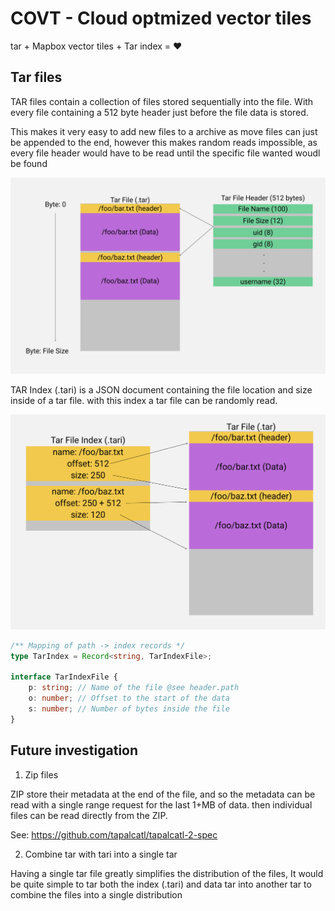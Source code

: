 # COVT - Cloud optmized vector tiles

tar + Mapbox vector tiles + Tar index = :heart:



## Tar files

TAR files contain a collection of files stored sequentially into the file. With every file containing a 512 byte header just before the file data is stored.

This makes it very easy to add new files to a archive as move files can just be appended to the end, however this makes random reads impossible, as every file header would have to be read until the specific file wanted woudl be found 

![TarFileBackground](./TarFileBackground.png)


TAR Index (.tari) is a JSON document containing the file location and size inside of a tar file. with this index a tar file can be randomly read.

![TarFileIndex](./TarFileIndex.png)

```typescript
/** Mapping of path -> index records */
type TarIndex = Record<string, TarIndexFile>;

interface TarIndexFile {
    p: string; // Name of the file @see header.path
    o: number; // Offset to the start of the data
    s: number; // Number of bytes inside the file 
}
```

## Future investigation

1. Zip files

ZIP store their metadata at the end of the file, and so the metadata can be read with a single range request for the last 1+MB of data.
then individual files can be read directly from the ZIP.

See: https://github.com/tapalcatl/tapalcatl-2-spec

2. Combine tar with tari into a single tar

Having a single tar file greatly simplifies the distribution of the files, It would be quite simple to tar both the index (.tari) and data tar into another tar to combine the files into a single distribution